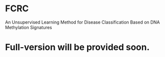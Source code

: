 # FCRC
An Unsupervised Learning Method for Disease Classification Based on DNA Methylation Signatures

# Full-version will be provided soon.
